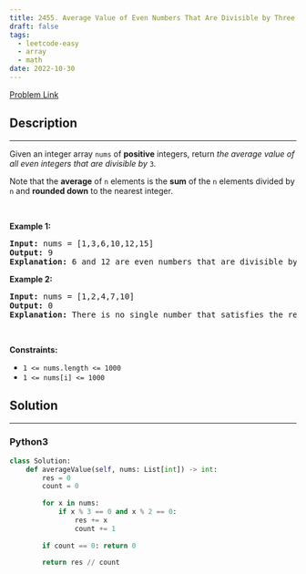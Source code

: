 ```yaml
---
title: 2455. Average Value of Even Numbers That Are Divisible by Three
draft: false
tags: 
  - leetcode-easy
  - array
  - math
date: 2022-10-30
---
```


[Problem Link](https://leetcode.com/problems/average-value-of-even-numbers-that-are-divisible-by-three/)

## Description

---
<p>Given an integer array <code>nums</code> of <strong>positive</strong> integers, return <em>the average value of all even integers that are divisible by</em> <code>3</code><i>.</i></p>

<p>Note that the <strong>average</strong> of <code>n</code> elements is the <strong>sum</strong> of the <code>n</code> elements divided by <code>n</code> and <strong>rounded down</strong> to the nearest integer.</p>

<p>&nbsp;</p>
<p><strong class="example">Example 1:</strong></p>

<pre>
<strong>Input:</strong> nums = [1,3,6,10,12,15]
<strong>Output:</strong> 9
<strong>Explanation:</strong> 6 and 12 are even numbers that are divisible by 3. (6 + 12) / 2 = 9.
</pre>

<p><strong class="example">Example 2:</strong></p>

<pre>
<strong>Input:</strong> nums = [1,2,4,7,10]
<strong>Output:</strong> 0
<strong>Explanation:</strong> There is no single number that satisfies the requirement, so return 0.
</pre>

<p>&nbsp;</p>
<p><strong>Constraints:</strong></p>

<ul>
	<li><code>1 &lt;= nums.length &lt;= 1000</code></li>
	<li><code>1 &lt;= nums[i] &lt;= 1000</code></li>
</ul>


## Solution

---
### Python3
``` py title='average-value-of-even-numbers-that-are-divisible-by-three'
class Solution:
    def averageValue(self, nums: List[int]) -> int:
        res = 0
        count = 0
        
        for x in nums:
            if x % 3 == 0 and x % 2 == 0:
                res += x
                count += 1
                
        if count == 0: return 0
        
        return res // count
```

